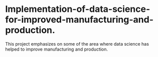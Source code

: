 # Implementation-of-data-science-for-improved-manufacturing-and-production.
This project emphasizes on some of the area where data science has helped to improve manufacturing and production.
